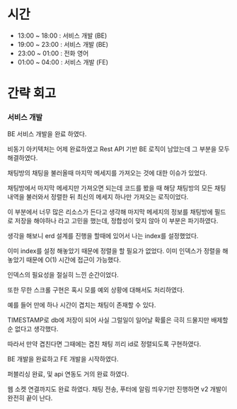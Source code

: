 # 시간
- 13:00 ~ 18:00 : 서비스 개발 (BE)
- 19:00 ~ 23:00 : 서비스 개발 (BE)
- 23:00 ~ 01:00 : 전화 영어
- 01:00 ~ 04:00 : 서비스 개발 (FE)

# 간략 회고

### 서비스 개발

BE 서비스 개발을 완료 하였다.

비동기 아키텍처는 어제 완료하였고 Rest API 기반 BE 로직이 남았는데 그 부분을 모두 해결하였다.

채팅방의 채팅을 불러올때 마지막 메세지를 가져오는 것에 대한 이슈가 있었다.

채팅방에서 마지막 메세지만 가져오면 되는데 코드를 봤을 때 해당 채팅방의 모든 채팅내역을 불러와서 정렬한 뒤 최신의 메세지 하나만 가져오는 로직이었다.

이 부분에서 너무 많은 리소스가 든다고 생각해 마지막 메세지의 정보를 채팅방에 필드로 저장을 해야하나 라고 고민을 했는데, 정합성이 맞지 않아 이 부분은 파기하였다.

생각을 해보니 erd 설계를 진행을 할때에 있어서 나는 index를 설정했었다.

이미 index를 설정 해놓았기 때문에 정렬을 할 필요가 없었다. 이미 인덱스가 정렬을 해놓았기 때문에 O(1) 시간에 접근이 가능했다.

인덱스의 필요성을 절실히 느낀 순간이었다.

또한 무한 스크롤 구현은 혹시 모를 예외 상황에 대해서도 처리하였다.

예를 들어 만에 하나 시간이 겹치는 채팅이 존재할 수 있다.

TIMESTAMP로 db에 저장이 되어 사실 그럴일이 일어날 확률은 극히 드물지만 배제할순 없다고 생각했다.

따라서 만약 겹친다면 그때에는 겹친 채팅 끼리 id로 정렬되도록 구현하였다.

BE 개발을 완료하고 FE 개발을 시작하였다.

퍼블리싱 완료, 및 api 연동도 거의 완료 하였다.

웹 소켓 연결까지도 완료 하였다. 채팅 전송, 푸터에 알림 띄우기만 진행하면 v2 개발이 완전히 끝이 난다.